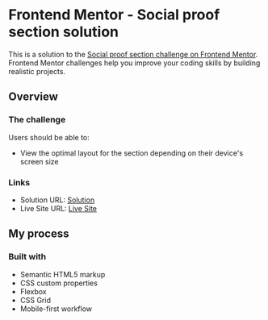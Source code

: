 # Frontend Mentor - Social proof section solution

This is a solution to the [Social proof section challenge on Frontend Mentor](https://www.frontendmentor.io/challenges/social-proof-section-6e0qTv_bA). Frontend Mentor challenges help you improve your coding skills by building realistic projects.

## Overview

### The challenge

Users should be able to:

- View the optimal layout for the section depending on their device's screen size

### Links

- Solution URL: [Solution](https://www.frontendmentor.io/solutions/mobile-first-social-proof-section-with-html-and-css-flexbox-D8b0sUMWU)
- Live Site URL: [Live Site](https://leonardoyz.github.io/Social-proof-section/)

## My process

### Built with

- Semantic HTML5 markup
- CSS custom properties
- Flexbox
- CSS Grid
- Mobile-first workflow
